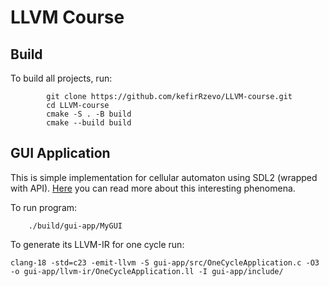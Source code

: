 # LLVM Course

## Build
To build all projects, run:
```
        git clone https://github.com/kefirRzevo/LLVM-course.git
        cd LLVM-course
        cmake -S . -B build
        cmake --build build
```

## GUI Application
This is simple implementation for cellular automaton using SDL2 (wrapped with API). [Here](https://en.wikipedia.org/wiki/Cellular_automaton) you can read more about this interesting phenomena.

To run program:
```
    ./build/gui-app/MyGUI
```
To generate its LLVM-IR for one cycle run:
```
clang-18 -std=c23 -emit-llvm -S gui-app/src/OneCycleApplication.c -O3 -o gui-app/llvm-ir/OneCycleApplication.ll -I gui-app/include/
```

